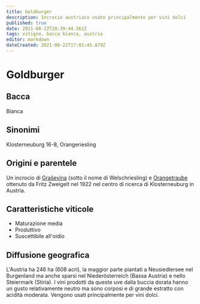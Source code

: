 ```yaml
---
title: Goldburger
description: Incrocio austriaco usato principalmente per vini dolci
published: true
date: 2021-08-22T20:39:44.561Z
tags: vitigno, bacca bianca, austria
editor: markdown
dateCreated: 2021-08-22T17:01:45.879Z
---
```


# Goldburger

## Bacca
Bianca

## Sinonimi
Klosterneuburg 16-8, Orangeriesling


## Origini e parentele
Un incrocio di [Graševina](/vitigni/bacca-bianca/grasevina) (sotto il nome di Welschriesling) e [Orangetraube](/vitigni/bacca-bianca-orangetraube) ottenuto da Fritz Zweigelt nel 1922 nel centro di ricerca di Klosterneuburg in Austria.

## Caratteristiche viticole

- Maturazione media
- Produttivo
- Suscettibile all'oidio

## Diffusione geografica

L'Austria ha 246 ha (608 acri), la maggior parte piantati a Neusiedlersee nel Burgenland ma anche sparsi nel Niederösterreich (Bassa Austria) e nello Steiermark (Stiria). I vini prodotti da queste uve dalla buccia dorata hanno un gusto relativamente neutro ma sono corposi e di grande estratto con acidità moderata. Vengono usati principalmente per vini dolci.